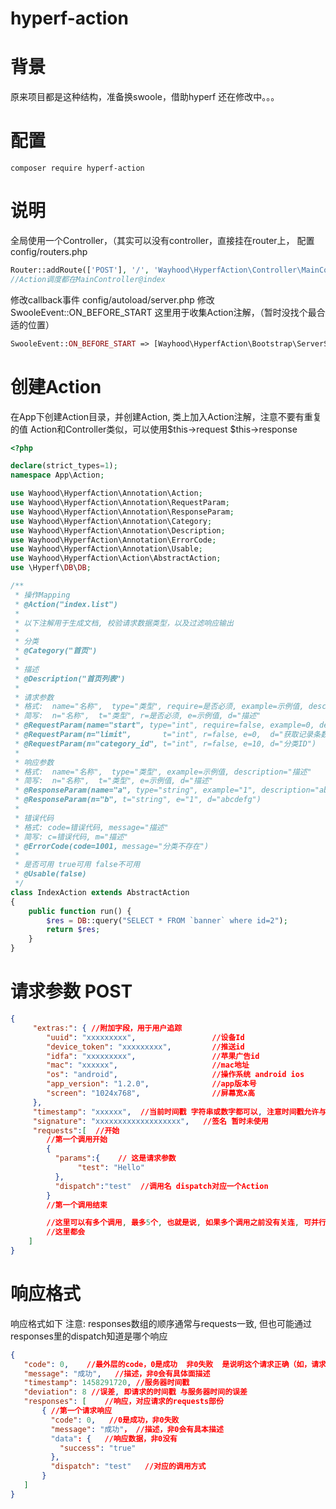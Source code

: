 # hyperf-action

背景
=====
原来项目都是这种结构，准备换swoole，借助hyperf 还在修改中。。。

配置
=====
```shell
composer require hyperf-action
```


说明
=====
全局使用一个Controller，（其实可以没有controller，直接挂在router上，
配置 config/routers.php
```php
Router::addRoute(['POST'], '/', 'Wayhood\HyperfAction\Controller\MainController@index');
//Action调度都在MainController@index
```

修改callback事件  config/autoload/server.php 修改SwooleEvent::ON_BEFORE_START
这里用于收集Action注解，（暂时没找个最合适的位置）
```php
SwooleEvent::ON_BEFORE_START => [Wayhood\HyperfAction\Bootstrap\ServerStartCallback::class, 'beforeStart'],
```

创建Action
=====

在App下创建Action目录，并创建Action, 类上加入Action注解，注意不要有重复的值
Action和Controller类似，可以使用$this->request $this->response
```php
<?php

declare(strict_types=1);
namespace App\Action;

use Wayhood\HyperfAction\Annotation\Action;
use Wayhood\HyperfAction\Annotation\RequestParam;
use Wayhood\HyperfAction\Annotation\ResponseParam;
use Wayhood\HyperfAction\Annotation\Category;
use Wayhood\HyperfAction\Annotation\Description;
use Wayhood\HyperfAction\Annotation\ErrorCode;
use Wayhood\HyperfAction\Annotation\Usable;
use Wayhood\HyperfAction\Action\AbstractAction;
use \Hyperf\DB\DB;

/**
 * 操作Mapping
 * @Action("index.list")
 *
 * 以下注解用于生成文档, 校验请求数据类型，以及过滤响应输出
 *
 * 分类
 * @Category("首页")
 *
 * 描述
 * @Description("首页列表")
 *
 * 请求参数
 * 格式:  name="名称",  type="类型", require=是否必须, example=示例值, description="描述"
 * 简写:  n="名称",  t="类型", r=是否必须, e=示例值, d="描述"
 * @RequestParam(name="start", type="int", require=false, example=0, description="记录起始位置, 默认从0开始")
 * @RequestParam(n="limit",       t="int", r=false, e=0,  d="获取记录条数, 默认10条")
 * @RequestParam(n="category_id", t="int", r=false, e=10, d="分类ID")
 *
 * 响应参数
 * 格式:  name="名称",  type="类型", example=示例值, description="描述"
 * 简写:  n="名称",  t="类型", e=示例值, d="描述"
 * @ResponseParam(name="a", type="string", example="1", description="abcdefg")
 * @ResponseParam(n="b", t="string", e="1", d="abcdefg")
 *
 * 错误代码
 * 格式: code=错误代码, message="描述"
 * 简写: c=错误代码, m="描述"
 * @ErrorCode(code=1001, message="分类不存在")
 *
 * 是否可用 true可用 false不可用
 * @Usable(false)
 */
class IndexAction extends AbstractAction
{
    public function run() {
        $res = DB::query("SELECT * FROM `banner` where id=2");
        return $res;
    }
}
```

请求参数 POST
=====

```json
{
     "extras:": { //附加字段，用于用户追踪
        "uuid": "xxxxxxxxx",                 //设备Id
        "device_token": "xxxxxxxxx",         //推送id
        "idfa": "xxxxxxxxx",                 //苹果广告id
        "mac": "xxxxxx",                     //mac地址
        "os": "android",                     //操作系统 android ios
        "app_version": "1.2.0",              //app版本号
        "screen": "1024x768",                //屏幕宽x高
     },
     "timestamp": "xxxxxx",  //当前时间戳 字符串或数字都可以, 注意时间戳允许与服务器时间误差正负600秒
     "signature": "xxxxxxxxxxxxxxxxxxx",   //签名 暂时未使用
     "requests":[  //开始
        //第一个调用开始
        {
          "params":{    // 这是请求参数
               "test": "Hello"
          },
          "dispatch":"test"  //调用名 dispatch对应一个Action
        }
        //第一个调用结束

        //这里可以有多个调用, 最多5个, 也就是说, 如果多个调用之前没有关连, 可并行调用, 如果requests有多个将开启协程 调用Action
        //这里都会
    ]
}
```

响应格式
=====
响应格式如下
注意: responses数组的顺序通常与requests一致, 但也可能通过responses里的dispatch知道是哪个响应
```json
{
   "code": 0,    //最外层的code，0是成功  非0失败  是说明这个请求正确（如，请求方法post，请求格式，即json，等等，但不代表具体的请求接口）
   "message": "成功",   //描述，非0会有具体面描述
   "timestamp": 1458291720, //服务器时间戳
   "deviation": 8 //误差, 即请求的时间戳 与服务器时间的误差
   "responses": [    //响应，对应请求的requests部份
       { //第一个请求响应
         "code": 0,   //0是成功，非0失败
         "message": "成功"， //描述，非0会有具本描述
         "data": {   //响应数据，非0没有
           "success": "true"
         },
         "dispatch": "test"   //对应的调用方式
       }
   ]
}
```


